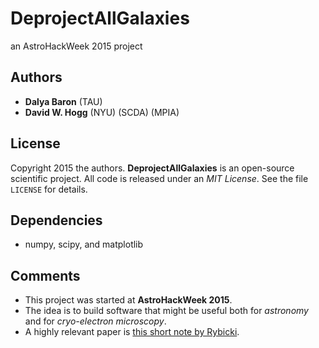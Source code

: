 # DeprojectAllGalaxies
an AstroHackWeek 2015 project

## Authors
- **Dalya Baron** (TAU)
- **David W. Hogg** (NYU) (SCDA) (MPIA)

## License
Copyright 2015 the authors.
**DeprojectAllGalaxies** is an open-source scientific project.
All code is released under an *MIT License*.
See the file `LICENSE` for details.

## Dependencies
- numpy, scipy, and matplotlib

## Comments
- This project was started at **AstroHackWeek 2015**.
- The idea is to build software that might be useful both for *astronomy* and for *cryo-electron microscopy*.
- A highly relevant paper is [this short note by Rybicki](http://link.springer.com/chapter/10.1007%2F978-94-009-3971-4_41).
